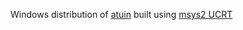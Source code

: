 Windows distribution of [atuin](https://atuin.sh/) built using [msys2 UCRT](https://www.msys2.org/docs/environments/)
